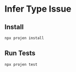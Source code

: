 # Infer Type Issue

## Install

```bash
npx projen install
```

## Run Tests

```bash
npx projen test
```